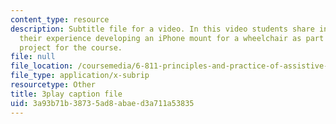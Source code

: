 ```yaml
---
content_type: resource
description: Subtitle file for a video. In this video students share insights about
  their experience developing an iPhone mount for a wheelchair as part of the team
  project for the course.
file: null
file_location: /coursemedia/6-811-principles-and-practice-of-assistive-technology-fall-2014/3a93b71b38735ad8abaed3a711a53835_kJEwyrLHZoQ.vtt
file_type: application/x-subrip
resourcetype: Other
title: 3play caption file
uid: 3a93b71b-3873-5ad8-abae-d3a711a53835
---
```

